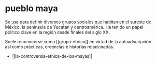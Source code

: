 # pueblo maya
Se usa para definir diversos grupos sociales que habitan en el sureste de México, la península de Yucatán y centroamérica. Ha tenido un papel político clave en la región desde finales del siglo XX.

Suele reconocerse como [[grupo-etnico]] en virtud de la autoadscripción así como prácticas, creencias e historias relacionadas.

- [[la-controversia-etnica-de-los-mayas]]